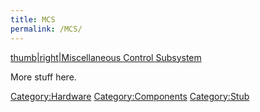 ```yaml
---
title: MCS
permalink: /MCS/
---
```


[thumb|right|Miscellaneous Control Subsystem](/Image:MCS_Front.jpg "wikilink")

More stuff here.

[Category:Hardware](/Category:Hardware "wikilink") [Category:Components](/Category:Components "wikilink") [Category:Stub](/Category:Stub "wikilink")